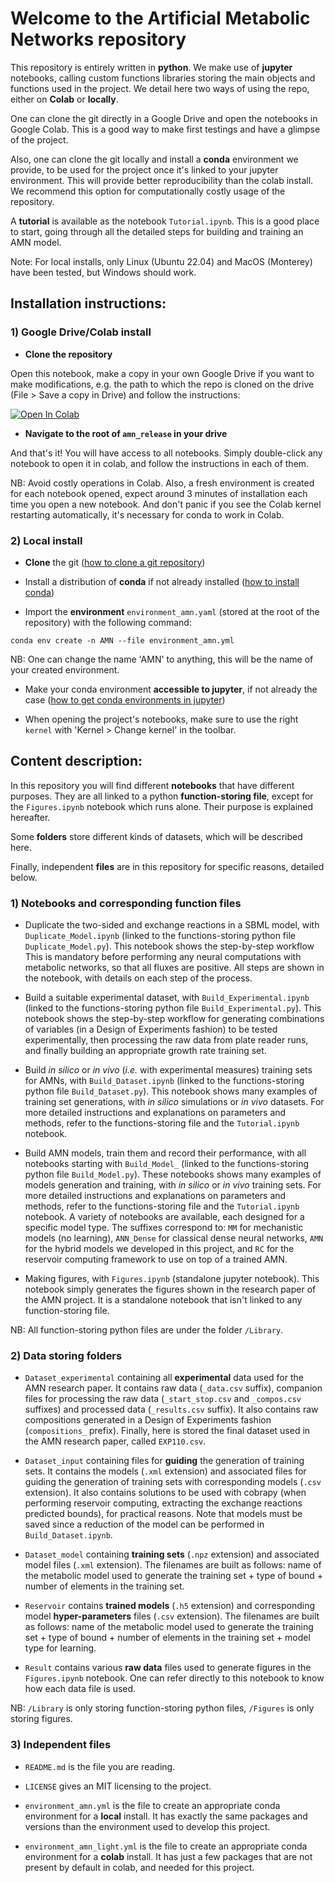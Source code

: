 # Welcome to the Artificial Metabolic Networks repository

This repository is entirely written in **python**. We make use of **jupyter** notebooks,
calling custom functions libraries storing the main objects and functions used in the project. We detail here two ways of using the repo, either on **Colab** or **locally**.

One can clone the git directly in a Google Drive and open the notebooks in Google Colab. This is a good way to make first testings and have a glimpse of the project.

Also, one can clone the git locally and install a **conda** environment we provide, to be used for the project once it's linked to your jupyter environment. This will provide better reproducibility than the colab install. We recommend this option for computationally costly usage of the repository.

A **tutorial** is available as the notebook `Tutorial.ipynb`. This is a good place to start, going through all the detailed steps for building and training an AMN model.

Note: For local installs, only Linux (Ubuntu 22.04) and MacOS (Monterey) have been tested, but Windows should work.

## Installation instructions:

### 1) Google Drive/Colab install

- **Clone the repository**

Open this notebook, make a copy in your own Google Drive if you want to make modifications, e.g. the path to which the repo is cloned on the drive (File > Save a copy in Drive) and follow the instructions:

[![Open In Colab](https://colab.research.google.com/assets/colab-badge.svg)](https://colab.research.google.com/drive/1AhGt8LH6MFTNToMD-VgSy25s8AgE5xDg?usp=sharing)


- **Navigate to the root of `amn_release` in your drive**

 And that's it! You will have access to all notebooks. Simply double-click any notebook to open it in colab, and follow the instructions in each of them.

NB: Avoid costly operations in Colab. Also, a fresh environment is created for each notebook opened, expect around 3 minutes of installation each time you open a new notebook. And don't panic if you see the Colab kernel restarting automatically, it's necessary for conda to work in Colab.


### 2) Local install

- **Clone** the git ([how to clone a git repository](https://docs.github.com/en/repositories/creating-and-managing-repositories/cloning-a-repository))

- Install a distribution of **conda** if not already installed ([how to install conda](https://conda.io/projects/conda/en/latest/user-guide/install/index.html#regular-installation))

- Import the **environment** `environment_amn.yaml` (stored at the root of the repository) with the following command:

`conda env create -n AMN --file environment_amn.yml`

NB: One can change the name 'AMN' to anything, this will be the name of your created environment.

- Make your conda environment **accessible to jupyter**, if not already the case ([how to get conda environments in jupyter](https://towardsdatascience.com/get-your-conda-environment-to-show-in-jupyter-notebooks-the-easy-way-17010b76e874))

- When opening the project's notebooks, make sure to use the right `kernel` with 'Kernel > Change kernel' in the toolbar.

## Content description:

In this repository you will find different **notebooks** that have different purposes. They are all linked to a python **function-storing file**, except for the `Figures.ipynb` notebook which runs alone. Their purpose is explained hereafter.

Some **folders** store different kinds of datasets, which will be described here.

Finally, independent **files** are in this repository for specific reasons, detailed below. 

### 1) Notebooks and corresponding function files

- Duplicate the two-sided and exchange reactions in a SBML model, with `Duplicate_Model.ipynb` (linked to the functions-storing python file `Duplicate_Model.py`). This notebook shows the step-by-step workflow This is mandatory before performing any neural computations with metabolic networks, so that all fluxes are positive. All steps are shown in the notebook, with details on each step of the process.

- Build a suitable experimental dataset, with `Build_Experimental.ipynb` (linked to the functions-storing python file `Build_Experimental.py`). This notebook shows the step-by-step workflow for generating combinations of variables (in a Design of Experiments fashion) to be tested experimentally, then processing the raw data from plate reader runs, and finally building an appropriate growth rate training set.

- Build *in silico* or *in vivo* (*i.e.* with experimental measures) training sets for AMNs, with `Build_Dataset.ipynb` (linked to the functions-storing python file `Build_Dataset.py`). This notebook shows many examples of training set generations, with *in silico* simulations or *in vivo* datasets. For more detailed instructions and explanations on parameters and methods, refer to the functions-storing file and the `Tutorial.ipynb` notebook.

- Build AMN models, train them and record their performance, with all notebooks starting with `Build_Model_` (linked to the functions-storing python file `Build_Model.py`). These notebooks shows many examples of models generation and training, with *in silico* or *in vivo* training sets. For more detailed instructions and explanations on parameters and methods, refer to the functions-storing file and the `Tutorial.ipynb` notebook. A variety of notebooks are available, each designed for a specific model type. The suffixes correspond to: `MM` for mechanistic models (no learning), `ANN_Dense` for classical dense neural networks, `AMN` for the hybrid models we developed in this project, and `RC` for the reservoir computing framework to use on top of a trained AMN.

- Making figures, with `Figures.ipynb` (standalone jupyter notebook). This notebook simply generates the figures shown in the research paper of the AMN project. It is a standalone notebook that isn't linked to any function-storing file.

NB: All function-storing python files are under the folder `/Library`.

### 2) Data storing folders

- `Dataset_experimental` containing all **experimental** data used for the AMN research paper. It contains raw data (`_data.csv` suffix), companion files for processing the raw data (`_start_stop.csv` and `_compos.csv` suffixes) and processed data (`_results.csv` suffix). It also contains raw compositions generated in a Design of Experiments fashion (`compositions_` prefix). Finally, here is stored the final dataset used in the AMN research paper, called `EXP110.csv`.

- `Dataset_input` containing files for **guiding** the generation of training sets. It contains the models (`.xml` extension) and associated files for guiding the generation of training sets with corresponding models (`.csv` extension). It also contains solutions to be used with cobrapy (when performing reservoir computing, extracting the exchange reactions predicted bounds), for practical reasons. Note that models must be saved since a reduction of the model can be performed in `Build_Dataset.ipynb`.

- `Dataset_model` containing **training sets** (`.npz` extension) and associated model files (`.xml` extension). The filenames are built as follows: name of the metabolic model used to generate the training set + type of bound + number of elements in the training set.

- `Reservoir` contains **trained models** (`.h5` extension) and corresponding model **hyper-parameters** files (`.csv` extension). The filenames are built as follows: name of the metabolic model used to generate the training set + type of bound + number of elements in the training set + model type for learning.

- `Result` contains various **raw data** files used to generate figures in the `Figures.ipynb` notebook. One can refer directly to this notebook to know how each data file is used.

NB: `/Library` is only storing function-storing python files, `/Figures` is only storing figures.

### 3) Independent files

- `README.md` is the file you are reading.

- `LICENSE` gives an MIT licensing to the project.

- `environment_amn.yml` is the file to create an appropriate conda environment for a **local** install. It has exactly the same packages and versions than the environment used to develop this project.

- `environment_amn_light.yml` is the file to create an appropriate conda environment for a **colab** install. It has just a few packages that are not present by default in colab, and needed for this project.
